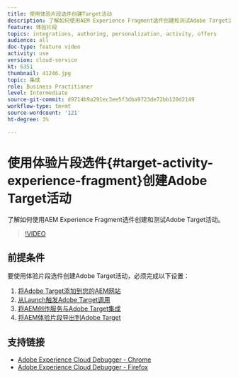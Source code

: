 ```yaml
---
title: 使用体验片段选件创建Target活动
description: 了解如何使用AEM Experience Fragment选件创建和测试Adobe Target活动。
feature: 体验片段
topics: integrations, authoring, personalization, activity, offers
audience: all
doc-type: feature video
activity: use
version: cloud-service
kt: 6351
thumbnail: 41246.jpg
topic: 集成
role: Business Practitioner
level: Intermediate
source-git-commit: d9714b9a291ec3ee5f3dba9723de72bb120d2149
workflow-type: tm+mt
source-wordcount: '121'
ht-degree: 3%

---
```



# 使用体验片段选件{#target-activity-experience-fragment}创建Adobe Target活动

了解如何使用AEM Experience Fragment选件创建和测试Adobe Target活动。

>[!VIDEO](https://video.tv.adobe.com/v/41246?quality=12&learn=on)

## 前提条件

要使用体验片段选件创建Adobe Target活动，必须完成以下设置：

1. [将Adobe Target添加到您的AEM网站](./add-target-launch-extension.md)
1. [从Launch触发Adobe Target调用](./load-and-fire-target.md)
1. [将AEM创作服务与Adobe Target集成](./setup-aem-target-cloud-service.md)
1. [将AEM体验片段导出到Adobe Target](./export-experience-fragment-target.md)

## 支持链接

* [Adobe Experience Cloud Debugger - Chrome](https://chrome.google.com/webstore/detail/adobe-experience-cloud-de/ocdmogmohccmeicdhlhhgepeaijenapj)
* [Adobe Experience Cloud Debugger - Firefox](https://addons.mozilla.org/en-US/firefox/addon/adobe-experience-platform-dbg/)